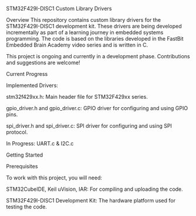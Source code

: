 STM32F429I-DISC1 Custom Library Drivers

Overview
This repository contains custom library drivers for the STM32F429I-DISC1 development kit. These drivers are being developed incrementally as part of a learning journey in embedded systems programming.
The code is based on the libraries developed in the FastBit Embedded Brain Academy video series and is written in C.


This project is ongoing and currently in a development phase. Contributions and suggestions are welcome!



Current Progress


Implemented Drivers:

stm32f429xx.h: Main header file for STM32F429xx series.

gpio_driver.h and gpio_driver.c: GPIO driver for configuring and using GPIO pins.

spi_driver.h and spi_driver.c: SPI driver for configuring and using SPI protocol.


In Progress: UART.c & I2C.c


Getting Started


Prerequisites

To work with this project, you will need:

STM32CubeIDE, Keil uVision, IAR: For compiling and uploading the code.

STM32F429I-DISC1 Development Kit: The hardware platform used for testing the code.
